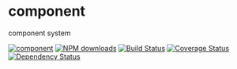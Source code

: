 # component

component system

[![component](https://nodei.co/npm/modulex-component.png)](https://npmjs.org/package/modulex-component)
[![NPM downloads](http://img.shields.io/npm/dm/modulex-component.svg)](https://npmjs.org/package/modulex-component)
[![Build Status](https://secure.travis-ci.org/modulex/component.png?branch=master)](https://travis-ci.org/modulex/component)
[![Coverage Status](https://img.shields.io/coveralls/modulex/component.svg)](https://coveralls.io/r/modulex/component?branch=master)
[![Dependency Status](https://gemnasium.com/modulex/component.png)](https://gemnasium.com/modulex/component)